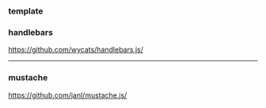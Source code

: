 ### template

### handlebars
https://github.com/wycats/handlebars.js/

---

### mustache
https://github.com/janl/mustache.js/






